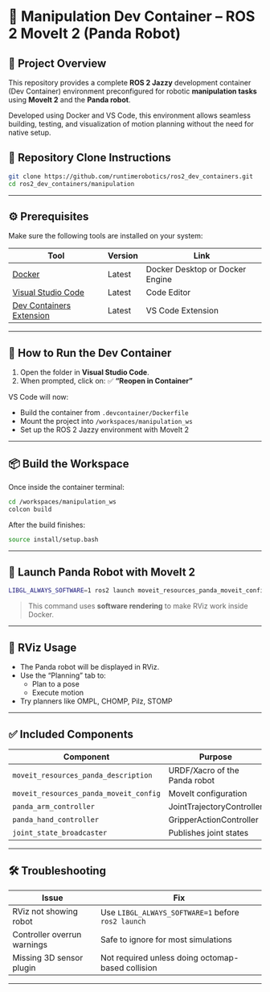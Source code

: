 # 📘 Manipulation Dev Container – ROS 2 MoveIt 2 (Panda Robot)

## 🔧 Project Overview

This repository provides a complete **ROS 2 Jazzy** development container (Dev Container) environment preconfigured for robotic **manipulation tasks** using **MoveIt 2** and the **Panda robot**.

Developed using Docker and VS Code, this environment allows seamless building, testing, and visualization of motion planning without the need for native setup.


## 📂 Repository Clone Instructions

```bash
git clone https://github.com/runtimerobotics/ros2_dev_containers.git
cd ros2_dev_containers/manipulation
```

---

## ⚙️ Prerequisites

Make sure the following tools are installed on your system:

| Tool | Version | Link |
|------|---------|------|
| [Docker](https://www.docker.com/) | Latest | Docker Desktop or Docker Engine |
| [Visual Studio Code](https://code.visualstudio.com/) | Latest | Code Editor |
| [Dev Containers Extension](https://marketplace.visualstudio.com/items?itemName=ms-vscode-remote.remote-containers) | Latest | VS Code Extension |

---

## 🚀 How to Run the Dev Container

1. Open the folder in **Visual Studio Code**.
2. When prompted, click on: ✅ **“Reopen in Container”**

VS Code will now:
- Build the container from `.devcontainer/Dockerfile`
- Mount the project into `/workspaces/manipulation_ws`
- Set up the ROS 2 Jazzy environment with MoveIt 2

---

## 📦 Build the Workspace

Once inside the container terminal:

```bash
cd /workspaces/manipulation_ws
colcon build
```

After the build finishes:

```bash
source install/setup.bash
```

---

## 🤖 Launch Panda Robot with MoveIt 2

```bash
LIBGL_ALWAYS_SOFTWARE=1 ros2 launch moveit_resources_panda_moveit_config demo.launch.py
```

> This command uses **software rendering** to make RViz work inside Docker.

---

## 🧪 RViz Usage

- The Panda robot will be displayed in RViz.
- Use the “Planning” tab to:
  - Plan to a pose
  - Execute motion
- Try planners like OMPL, CHOMP, Pilz, STOMP

---

## ✅ Included Components

| Component | Purpose |
|----------|---------|
| `moveit_resources_panda_description` | URDF/Xacro of the Panda robot |
| `moveit_resources_panda_moveit_config` | MoveIt configuration |
| `panda_arm_controller` | JointTrajectoryController |
| `panda_hand_controller` | GripperActionController |
| `joint_state_broadcaster` | Publishes joint states |

---

## 🛠 Troubleshooting

| Issue | Fix |
|-------|-----|
| RViz not showing robot | Use `LIBGL_ALWAYS_SOFTWARE=1` before `ros2 launch` |
| Controller overrun warnings | Safe to ignore for most simulations |
| Missing 3D sensor plugin | Not required unless doing octomap-based collision |

---
